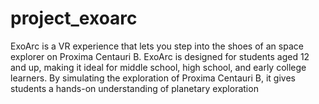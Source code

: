 # project_exoarc
ExoArc is a VR experience that lets you step into the shoes of an space explorer on Proxima Centauri B. ExoArc is designed for students aged 12 and up, making it ideal for middle school, high school, and early college learners. By simulating the exploration of Proxima Centauri B, it gives students a hands-on understanding of planetary exploration
